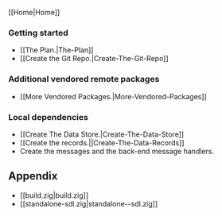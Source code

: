 [[Home|Home]]

### Getting started

* [[The Plan.|The-Plan]]
* [[Create the Git Repo.|Create-The-Git-Repo]]

### Additional vendored remote packages

* [[More Vendored Packages.|More-Vendored-Packages]]

### Local dependencies

* [[Create The Data Store.|Create-The-Data-Store]]
* [[Create the records.||Create-The-Data-Records]]
* Create the messages and the back-end message handlers.

## Appendix

* [[build.zig|build.zig]]
* [[standalone-sdl.zig|standalone--sdl.zig]]
